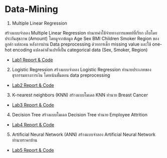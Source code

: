 # Data-Mining

1. Multiple Linear Regression
   
สร้างแบบจำลอง Multiple Linear Regression ทำนายค่าใช้จ่ายทางการแพทย์ที่เรียก
เก็บโดยประกันสุขภาพ (Amount) โดยดูจากข้อมูล Age Sex BMI Children Smoker Region ของลูกค้า
แต่ละคน หลังการผ่าน Data preprocessing ด้วยการเช็ก missing value และใช้ one-hot encoding
แปลงค่าตัวแปรที่เป็น categorical data (Sex, Smoker, Region)
- [Lab1 Report & Code](https://github.com/Nippypipo/Data-Mining/blob/main/Lab1_report_DM_Nipun_Angkavichai.pdf)

2. Logistic Regression
สร้างแบบจำลอง Logistic Regression ทำนายประเภทของธุรกรรมทางการเงิน โดยเน้นขั้นตอน data preprocessing
- [Lab2 Report & Code](https://github.com/Nippypipo/Data-Mining/blob/main/Lab2_report_DM_Nipun_Angkavichai.pdf)

3. K-nearest neighbors (KNN)
สร้างแบบโมเดล KNN ทำนาย Breast Cancer
- [Lab3 Report & Code](https://github.com/Nippypipo/Data-Mining/blob/main/KNN_Nipun_Angkavichai.pdf)

4. Decision Tree
สร้างแบบโมเดล Decision Tree ทำนาย Employee Attrition
- [Lab4 Report & Code](https://github.com/Nippypipo/Data-Mining/blob/main/ASS1_Nipun_Angkavichai.pdf)

5. Artificial Neural Network (ANN)
สร้างแบบจำลอง Artificial Neural Network ทำนายราคาบ้าน
- [Lab5 Report & Code](https://github.com/Nippypipo/Data-Mining/blob/main/ASS3_ANN_Nipun_Angkavichai.pdf)

